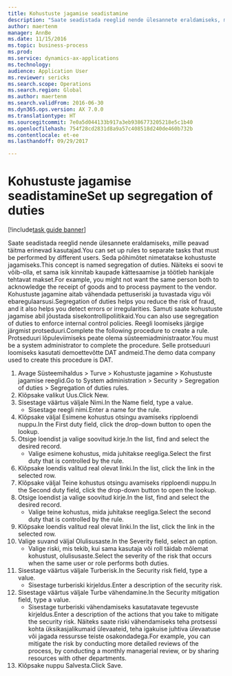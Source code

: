 ```yaml
--- 
title: Kohustuste jagamise seadistamine
description: "Saate seadistada reeglid nende ülesannete eraldamiseks, mille peavad täitma erinevad kasutajad."
author: maertenm
manager: AnnBe
ms.date: 11/15/2016
ms.topic: business-process
ms.prod: 
ms.service: dynamics-ax-applications
ms.technology: 
audience: Application User
ms.reviewer: sericks
ms.search.scope: Operations
ms.search.region: Global
ms.author: maertenm
ms.search.validFrom: 2016-06-30
ms.dyn365.ops.version: AX 7.0.0
ms.translationtype: HT
ms.sourcegitcommit: 7e0a5d044133b917a3eb9386773205218e5c1b40
ms.openlocfilehash: 754f28cd2831d8a9a57c408518d240de460b732b
ms.contentlocale: et-ee
ms.lasthandoff: 09/29/2017

---
```

# <a name="set-up-segregation-of-duties"></a><span data-ttu-id="18498-103">Kohustuste jagamise seadistamine</span><span class="sxs-lookup"><span data-stu-id="18498-103">Set up segregation of duties</span></span>

[!include[task guide banner](../../includes/task-guide-banner.md)]

<span data-ttu-id="18498-104">Saate seadistada reeglid nende ülesannete eraldamiseks, mille peavad täitma erinevad kasutajad.</span><span class="sxs-lookup"><span data-stu-id="18498-104">You can set up rules to separate tasks that must be performed by different users.</span></span> <span data-ttu-id="18498-105">Seda põhimõtet nimetatakse kohustuste jagamiseks.</span><span class="sxs-lookup"><span data-stu-id="18498-105">This concept is named segregation of duties.</span></span> <span data-ttu-id="18498-106">Näiteks ei soovi te võib-olla, et sama isik kinnitab kaupade kättesaamise ja töötleb hankijale tehtavat makset.</span><span class="sxs-lookup"><span data-stu-id="18498-106">For example, you might not want the same person both to acknowledge the receipt of goods and to process payment to the vendor.</span></span> <span data-ttu-id="18498-107">Kohustuste jagamine aitab vähendada pettuseriski ja tuvastada vigu või ebaregulaarsusi.</span><span class="sxs-lookup"><span data-stu-id="18498-107">Segregation of duties helps you reduce the risk of fraud, and it also helps you detect errors or irregularities.</span></span> <span data-ttu-id="18498-108">Samuti saate kohustuste jagamise abil jõustada sisekontrollipoliitikaid.</span><span class="sxs-lookup"><span data-stu-id="18498-108">You can also use segregation of duties to enforce internal control policies.</span></span> <span data-ttu-id="18498-109">Reegli loomiseks järgige järgmist protseduuri.</span><span class="sxs-lookup"><span data-stu-id="18498-109">Complete the following procedure to create a rule.</span></span> <span data-ttu-id="18498-110">Protseduuri lõpuleviimiseks peate olema süsteemiadministraator.</span><span class="sxs-lookup"><span data-stu-id="18498-110">You must be a system administrator to complete the procedure.</span></span> <span data-ttu-id="18498-111">Selle protseduuri loomiseks kasutati demoettevõtte DAT andmeid.</span><span class="sxs-lookup"><span data-stu-id="18498-111">The demo data company used to create this procedure is DAT.</span></span> 

1. <span data-ttu-id="18498-112">Avage Süsteemihaldus > Turve > Kohustuste jagamine > Kohustuste jagamise reeglid.</span><span class="sxs-lookup"><span data-stu-id="18498-112">Go to System administration > Security > Segregation of duties > Segregation of duties rules.</span></span>
2. <span data-ttu-id="18498-113">Klõpsake valikut Uus.</span><span class="sxs-lookup"><span data-stu-id="18498-113">Click New.</span></span>
3. <span data-ttu-id="18498-114">Sisestage väärtus väljale Nimi.</span><span class="sxs-lookup"><span data-stu-id="18498-114">In the Name field, type a value.</span></span>
    * <span data-ttu-id="18498-115">Sisestage reegli nimi.</span><span class="sxs-lookup"><span data-stu-id="18498-115">Enter a name for the rule.</span></span>  
4. <span data-ttu-id="18498-116">Klõpsake väljal Esimene kohustus otsingu avamiseks ripploendi nuppu.</span><span class="sxs-lookup"><span data-stu-id="18498-116">In the First duty field, click the drop-down button to open the lookup.</span></span>
5. <span data-ttu-id="18498-117">Otsige loendist ja valige soovitud kirje.</span><span class="sxs-lookup"><span data-stu-id="18498-117">In the list, find and select the desired record.</span></span>
    * <span data-ttu-id="18498-118">Valige esimene kohustus, mida juhitakse reegliga.</span><span class="sxs-lookup"><span data-stu-id="18498-118">Select the first duty that is controlled by the rule.</span></span>  
6. <span data-ttu-id="18498-119">Klõpsake loendis valitud real olevat linki.</span><span class="sxs-lookup"><span data-stu-id="18498-119">In the list, click the link in the selected row.</span></span>
7. <span data-ttu-id="18498-120">Klõpsake väljal Teine kohustus otsingu avamiseks ripploendi nuppu.</span><span class="sxs-lookup"><span data-stu-id="18498-120">In the Second duty field, click the drop-down button to open the lookup.</span></span>
8. <span data-ttu-id="18498-121">Otsige loendist ja valige soovitud kirje.</span><span class="sxs-lookup"><span data-stu-id="18498-121">In the list, find and select the desired record.</span></span>
    * <span data-ttu-id="18498-122">Valige teine kohustus, mida juhitakse reegliga.</span><span class="sxs-lookup"><span data-stu-id="18498-122">Select the second duty that is controlled by the rule.</span></span>  
9. <span data-ttu-id="18498-123">Klõpsake loendis valitud real olevat linki.</span><span class="sxs-lookup"><span data-stu-id="18498-123">In the list, click the link in the selected row.</span></span>
10. <span data-ttu-id="18498-124">Valige suvand väljal Olulisusaste.</span><span class="sxs-lookup"><span data-stu-id="18498-124">In the Severity field, select an option.</span></span>
    * <span data-ttu-id="18498-125">Valige riski, mis tekib, kui sama kasutaja või roll täidab mõlemat kohustust, olulisusaste.</span><span class="sxs-lookup"><span data-stu-id="18498-125">Select the severity of the risk that occurs when the same user or role performs both duties.</span></span>  
11. <span data-ttu-id="18498-126">Sisestage väärtus väljale Turberisk.</span><span class="sxs-lookup"><span data-stu-id="18498-126">In the Security risk field, type a value.</span></span>
    * <span data-ttu-id="18498-127">Sisestage turberiski kirjeldus.</span><span class="sxs-lookup"><span data-stu-id="18498-127">Enter a description of the security risk.</span></span>  
12. <span data-ttu-id="18498-128">Sisestage väärtus väljale Turbe vähendamine.</span><span class="sxs-lookup"><span data-stu-id="18498-128">In the Security mitigation field, type a value.</span></span>
    * <span data-ttu-id="18498-129">Sisestage turberiski vähendamiseks kasutatavate tegevuste kirjeldus.</span><span class="sxs-lookup"><span data-stu-id="18498-129">Enter a description of the actions that you take to mitigate the security risk.</span></span> <span data-ttu-id="18498-130">Näiteks saate riski vähendamiseks teha protsessi kohta üksikasjalikumaid ülevaateid, teha igakuise juhtiva ülevaatuse või jagada ressursse teiste osakondadega.</span><span class="sxs-lookup"><span data-stu-id="18498-130">For example, you can mitigate the risk by conducting more detailed reviews of the process, by conducting a monthly managerial review, or by sharing resources with other departments.</span></span>  
13. <span data-ttu-id="18498-131">Klõpsake nuppu Salvesta.</span><span class="sxs-lookup"><span data-stu-id="18498-131">Click Save.</span></span>



